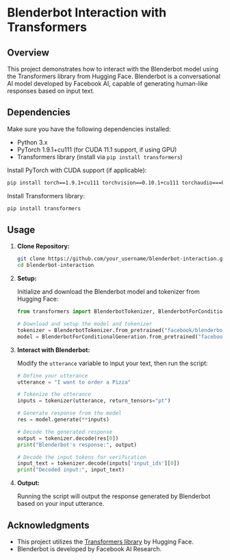 
# Blenderbot Interaction with Transformers

## Overview

This project demonstrates how to interact with the Blenderbot model using the Transformers library from Hugging Face. Blenderbot is a conversational AI model developed by Facebook AI, capable of generating human-like responses based on input text.

## Dependencies

Make sure you have the following dependencies installed:

- Python 3.x
- PyTorch 1.9.1+cu111 (for CUDA 11.1 support, if using GPU)
- Transformers library (install via `pip install transformers`)

Install PyTorch with CUDA support (if applicable):

```bash
pip install torch==1.9.1+cu111 torchvision==0.10.1+cu111 torchaudio===0.9.1 -f https://download.pytorch.org/whl/torch_stable.html
```

Install Transformers library:

```bash
pip install transformers
```

## Usage

1. **Clone Repository:**

   ```bash
   git clone https://github.com/your_username/blenderbot-interaction.git
   cd blenderbot-interaction
   ```

2. **Setup:**

   Initialize and download the Blenderbot model and tokenizer from Hugging Face:

   ```python
   from transformers import BlenderbotTokenizer, BlenderbotForConditionalGeneration

   # Download and setup the model and tokenizer
   tokenizer = BlenderbotTokenizer.from_pretrained("facebook/blenderbot-400M-distill")
   model = BlenderbotForConditionalGeneration.from_pretrained("facebook/blenderbot-400M-distill")
   ```

3. **Interact with Blenderbot:**

   Modify the `utterance` variable to input your text, then run the script:

   ```python
   # Define your utterance
   utterance = "I want to order a Pizza"

   # Tokenize the utterance
   inputs = tokenizer(utterance, return_tensors="pt")

   # Generate response from the model
   res = model.generate(**inputs)

   # Decode the generated response
   output = tokenizer.decode(res[0])
   print("Blenderbot's response:", output)

   # Decode the input tokens for verification
   input_text = tokenizer.decode(inputs['input_ids'][0])
   print("Decoded input:", input_text)
   ```

4. **Output:**

   Running the script will output the response generated by Blenderbot based on your input utterance.

## Acknowledgments

- This project utilizes the [Transformers library](https://github.com/huggingface/transformers) by Hugging Face.
- Blenderbot is developed by Facebook AI Research.



